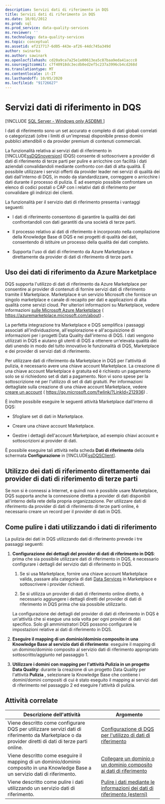 ```yaml
---
description: Servizi dati di riferimento in DQS
title: Servizi dati di riferimento in DQS
ms.date: 10/01/2012
ms.prod: sql
ms.prod_service: data-quality-services
ms.reviewer: ''
ms.technology: data-quality-services
ms.topic: conceptual
ms.assetid: ef217717-6d05-443e-af26-44dc745a349d
author: swinarko
ms.author: sawinark
ms.openlocfilehash: cd20a9ca7a25e1e00613ea5c87baa9eda41accc8
ms.sourcegitcommit: c7f40918dc3ecdb0ed2ef5c237a3996cb4cd268d
ms.translationtype: MT
ms.contentlocale: it-IT
ms.lasthandoff: 10/05/2020
ms.locfileid: "91726627"
---
```

# <a name="reference-data-services-in-dqs"></a>Servizi dati di riferimento in DQS

[!INCLUDE [SQL Server - Windows only ASDBMI  ](../includes/applies-to-version/sqlserver.md)]

  I dati di riferimento sono un set accurato e completo di dati globali correlati o categorizzati (oltre i limiti di un'impresa) disponibile presso domini pubblici attendibili o da provider premium di contenuti commerciali.  
  
 La funzionalità relativa ai servizi dati di riferimento in [!INCLUDE[ssDQSnoversion](../includes/ssdqsnoversion-md.md)] (DQS) consente di sottoscrivere a provider di dati di riferimento di terze parti per pulire e arricchire con facilità i dati aziendali convalidandoli mediante confronto con dati di alta qualità. È possibile utilizzare i servizi offerti da provider leader nei servizi di qualità dei dati dall'interno di DQS, in modo da standardizzare, correggere o arricchire i dati durante il processo di pulizia. È ad esempio possibile confrontare un elenco di codici postali o CAP con i relativi dati di riferimento per convalidare gli indirizzi dei clienti.  
  
 La funzionalità per il servizio dati di riferimento presenta i vantaggi seguenti:  
  
-   I dati di riferimento consentono di garantire la qualità dei dati confrontandoli con dati garantiti da una società di terze parti.  
  
-   Il processo relativo ai dati di riferimento è incorporato nella compilazione della Knowledge Base di DQS e nei progetti di qualità dei dati, consentendo di istituire un processo della qualità dei dati completo.  
  
-   Supporta l'uso di dati di riferimento da Azure Marketplace e direttamente da provider di dati di riferimento di terze parti.  
  
##  <a name="using-reference-data-from-azure-marketplace"></a><a name="Marketplace"></a> Uso dei dati di riferimento da Azure Marketplace  
 DQS supporta l'utilizzo di dati di riferimento da Azure Marketplace per consentire ai provider di contenuti di fornire servizi dati di riferimento tramite il Marketplace. Marketplace è un servizio Microsoft che fornisce un singolo marketplace e canale di recapito per dati e applicazioni di alta qualità come servizi cloud. Per ulteriori informazioni su Marketplace, vedere informazioni [sulle Microsoft Azure Marketplace](https://azuremarketplace.microsoft.com/about) ( https://azuremarketplace.microsoft.com/about) .
  
 La perfetta integrazione tra Marketplace e DQS semplifica i passaggi associati all'individuazione, all'esplorazione e all'acquisizione di informazioni per i progetti Data Quality dall'interno di DQS. I dati vengono utilizzati in DQS e aiutano gli utenti di DQS a ottenere un'elevata qualità dei dati unendo in modo del tutto innovativo le funzionalità di DQS, Marketplace e dei provider di servizi dati di riferimento.  
  
 Per utilizzare dati di riferimento da Marketplace in DQS per l'attività di pulizia, è necessario avere una chiave account Marketplace. La creazione di una chiave account Marketplace è gratuita ed è richiesto un pagamento solo se si richiedono set di dati a pagamento. Non vi sono spese per la sottoscrizione né per l'utilizzo di set di dati gratuiti. Per informazioni dettagliate sulla creazione di una chiave account Marketplace, vedere [creare un account](/previous-versions/azure/ff717655(v=azure.100)) ( https://go.microsoft.com/fwlink/?LinkId=212936) .  
  
 È inoltre possibile eseguire le seguenti attività Marketplace dall'interno di DQS:  
  
-   Sfogliare set di dati in Marketplace.  
  
-   Creare una chiave account Marketplace.  
  
-   Gestire i dettagli dell'account Marketplace, ad esempio chiavi account e sottoscrizioni ai provider di dati.  
  
 È possibile eseguire tali attività nella scheda **Dati di riferimento** della schermata **Configurazione** in [!INCLUDE[ssDQSClient](../includes/ssdqsclient-md.md)].  
  
##  <a name="using-reference-data-directly-from-the-third-party-reference-data-providers"></a><a name="Direct"></a> Utilizzo dei dati di riferimento direttamente dai provider di dati di riferimento di terze parti  
 Se non si è connessi a Internet, e quindi non è possibile usare Marketplace, DQS supporta anche la connessione diretta a provider di dati disponibili all'interno della rete della propria organizzazione. Per utilizzare dati di riferimento da provider di dati di riferimento di terze parti online, è necessario creare un record per il provider di dati in DQS.  
  
##  <a name="how-to-cleanse-data-by-using-the-reference-data"></a><a name="HowToCleanse"></a> Come pulire i dati utilizzando i dati di riferimento  
 La pulizia dei dati in DQS utilizzando dati di riferimento prevede i tre passaggi seguenti:  
  
1.  **Configurazione dei dettagli del provider di dati di riferimento in DQS**: prima che sia possibile utilizzare dati di riferimento in DQS, è necessario configurare i dettagli del servizio dati di riferimento in DQS.  
  
    1.  Se si usa Marketplace, fornire una chiave account Marketplace valida, passare alla categoria di dati [Data Services](https://azuremarketplace.microsoft.com/marketplace/apps/category/azure-active-directory-apps?page=1&subcategories=data-services) in Marketplace e sottoscrivere i provider richiesti.  
  
    2.  Se si utilizza un provider di dati di riferimento online diretto, è necessario aggiungere i dettagli diretti del provider di dati di riferimento in DQS prima che sia possibile utilizzarlo.  
  
     La configurazione dei dettagli del provider di dati di riferimento in DQS è un'attività che si esegue una sola volta per ogni provider di dati specifico. Solo gli amministratori DQS possono configurare le impostazioni relative ai dati di riferimento in DQS.  
  
2.  **Eseguire il mapping di un dominio/dominio composito in una Knowledge Base al servizio dati di riferimento**: eseguire il mapping di un dominio/dominio composito al servizio dati di riferimento appropriato sottoscritto/aggiunto nel passaggio 1.  
  
3.  **Utilizzare i domini con mapping per l'attività Pulizia in un progetto Data Quality**: durante la creazione di un progetto Data Quality per l'attività **Pulizia** , selezionare la Knowledge Base che contiene i domini/domini compositi di cui è stato eseguito il mapping ai servizi dati di riferimento nel passaggio 2 ed eseguire l'attività di pulizia.  
  
## <a name="related-tasks"></a>Attività correlate  
  
|Descrizione dell'attività|Argomento|  
|----------------------|-----------|  
|Viene descritto come configurare DQS per utilizzare servizi dati di riferimento da Marketplace o da provider diretti di dati di terze parti online.|[Configurazione di DQS per l'utilizzo di dati di riferimento](../data-quality-services/configure-dqs-to-use-reference-data.md)|  
|Viene descritto come eseguire il mapping di un dominio/dominio composito in una Knowledge Base a un servizio dati di riferimento.|[Collegare un dominio o un dominio composito ai dati di riferimento](../data-quality-services/attach-domain-or-composite-domain-to-reference-data.md)|  
|Viene descritto come pulire i dati utilizzando un servizio dati di riferimento.|[Pulire i dati mediante le informazioni dei dati di riferimento &#40;esterni&#41;](../data-quality-services/cleanse-data-using-reference-data-external-knowledge.md)|  
  
